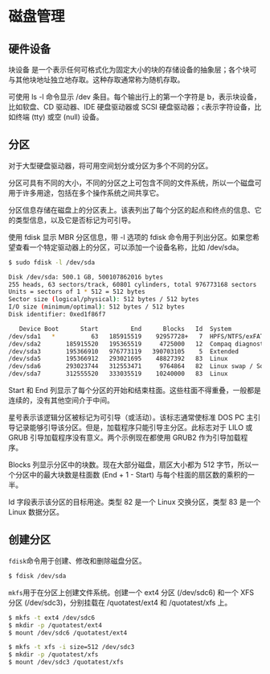 # 磁盘管理

## 硬件设备

块设备 是一个表示任何可格式化为固定大小的块的存储设备的抽象层；各个块可与其他块地址独立地存取。这种存取通常称为随机存取。

可使用 ls -l 命令显示 /dev 条目。每个输出行上的第一个字符是 b，表示块设备，比如软盘、CD 驱动器、IDE 硬盘驱动器或 SCSI 硬盘驱动器；`c`表示字符设备，比如终端 (tty) 或空 (null) 设备。

## 分区

对于大型硬盘驱动器，将可用空间划分或分区为多个不同的分区。

分区可具有不同的大小，不同的分区之上可包含不同的文件系统，所以一个磁盘可用于许多用途，包括在多个操作系统之间共享它。

分区信息存储在磁盘上的分区表上。该表列出了每个分区的起点和终点的信息、它的类型信息，以及它是否标记为可引导。

使用 fdisk 显示 MBR 分区信息，带 -l 选项的 fdisk 命令用于列出分区。如果您希望查看一个特定驱动器上的分区，可以添加一个设备名称，比如 /dev/sda。

```bash
$ sudo fdisk -l /dev/sda

Disk /dev/sda: 500.1 GB, 500107862016 bytes
255 heads, 63 sectors/track, 60801 cylinders, total 976773168 sectors
Units = sectors of 1 * 512 = 512 bytes
Sector size (logical/physical): 512 bytes / 512 bytes
I/O size (minimum/optimal): 512 bytes / 512 bytes
Disk identifier: 0xed1f86f7

   Device Boot      Start         End      Blocks   Id  System
/dev/sda1   *          63   185915519    92957728+   7  HPFS/NTFS/exFAT
/dev/sda2       185915520   195365519     4725000   12  Compaq diagnostics
/dev/sda3       195366910   976773119   390703105    5  Extended
/dev/sda5       195366912   293021695    48827392   83  Linux
/dev/sda6       293023744   312553471     9764864   82  Linux swap / Solaris
/dev/sda7       312555520   333035519    10240000   83  Linux
```

Start 和 End 列显示了每个分区的开始和结束柱面。这些柱面不得重叠，一般都是连续的，没有其他空间介于中间。

星号表示该逻辑分区被标记为可引导（或活动）。该标志通常使标准 DOS PC 主引导记录能够引导该分区。但是，加载程序只能引导主分区。此标志对于 LILO 或 GRUB 引导加载程序没有意义。两个示例现在都使用 GRUB2 作为引导加载程序。

Blocks 列显示分区中的块数。现在大部分磁盘，扇区大小都为 512 字节，所以一个分区中的最大块数是柱面数 (End + 1 - Start) 与每个柱面的扇区数的乘积的一半。

Id 字段表示该分区的目标用途。类型 82 是一个 Linux 交换分区，类型 83 是一个 Linux 数据分区。

## 创建分区

`fdisk`命令用于创建、修改和删除磁盘分区。

```bash
$ fdisk /dev/sda
```

`mkfs`用于在分区上创建文件系统。创建一个 ext4 分区 (/dev/sdc6) 和一个 XFS 分区 (/dev/sdc3)，分别挂载在 /quotatest/ext4 和 /quotatest/xfs 上。

```bash
$ mkfs -t ext4 /dev/sdc6
$ mkdir -p /quotatest/ext4
$ mount /dev/sdc6 /quotatest/ext4

$ mkfs -t xfs -i size=512 /dev/sdc3
$ mkdir -p /quotatest/xfs
$ mount /dev/sdc3 /quotatest/xfs
```

